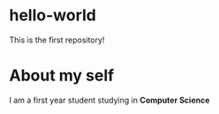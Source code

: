 # hello-world
This is the first repository!
# About my self
I am a first year student studying in **Computer Science**
